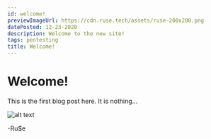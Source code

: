 ```yaml
---
id: welcome!
previewImageUrl: https://cdn.ruse.tech/assets/ruse-200x200.png
datePosted: 12-23-2020
description: Welcome to the new site!
tags: pentesting
title: Welcome!
---
```

# Welcome!

This is the first blog post here. It is nothing...

![alt text](https://cdn.ruse.tech/imgs/welcome/RuseCrewgreenV2.png)

-Ru$e
